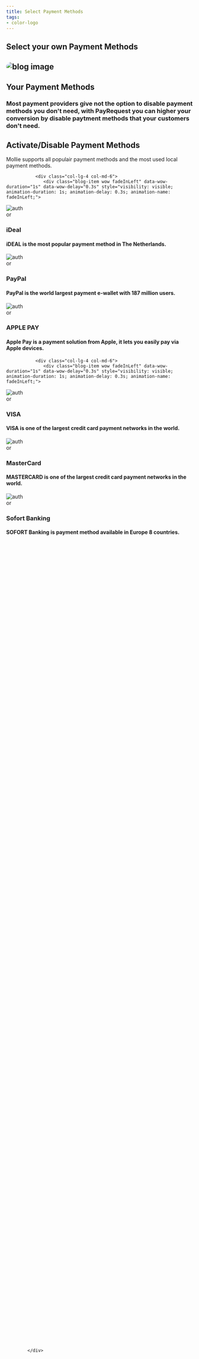 ```yaml
---
title: Select Payment Methods
tags:
- color-logo
---
```


<section class="breadcrumb-area">
         <div class="breadcrumb-shape"></div>
         <div class="container">
            <div class="row">
               <div class="col-lg-12">
                  <div class="breadcrumb-inn">
                     <div class="section-title wow fadeInUp" data-wow-duration="1s" data-wow-delay="0.3s" style="visibility: visible; animation-duration: 1s; animation-delay: 0.3s; animation-name: fadeInUp;">
                       <h2>Select your own <span>Payment Methods</span></h2>
                     </div>
                  </div>
               </div>
            </div>
         </div>
</section>


<section class="about-page-section section_100">
         <div class="container">
            <div class="row">
               <div class="col-lg-12">

</div>
            </div>
            <div class="row align-items-center">
               <div class="col-lg-5 lg-1">
                  <div class="about-page-left wow fadeInLeft" data-wow-duration="1s" data-wow-delay="0.5s" style="visibility: visible; animation-duration: 1s; animation-delay: 0.5s; animation-name: fadeInLeft;">
                     <h2 class="mr-5"><div class="">
 <img src="https://i.imgur.com/Sg5qzTD.png" alt="blog image" style="
    border-radius: 20px;
">
                     </div></h2>
                  </div>
               </div>
               <div class="col-lg-6">
                  <div class="about-page-text wow fadeInRight" data-wow-duration="1s" data-wow-delay="0.6s" style="visibility: visible; animation-duration: 1s; animation-delay: 0.6s; animation-name: fadeInRight;">
                     <div class="section-title wow fadeInUp" data-wow-duration="1s" data-wow-delay="0.3s" style="visibility: visible; animation-duration: 1s; animation-delay: 0.3s; animation-name: fadeInUp;">
                     <h2>Your
<span>Payment Methods</span>

</h2>
                  </div>

<h3>Most payment providers give not the option to disable payment methods you don't need, with PayRequest you can higher your conversion by disable paytment methods that your customers don't need.
</h3>
</div>
</div>
</div>
</div>
</section>


<section class="blog-section section_100">
         <div class="container">
            <div class="row align-items-center">
               <div class="col-lg-5 col-md-12">
                  <div class="section-title wow fadeInLeft" data-wow-duration="1s" data-wow-delay="0.3s" style="visibility: visible; animation-duration: 1s; animation-delay: 0.3s; animation-name: fadeInLeft;">
                     <h2><span>Activate/Disable</span> Payment Methods</h2>
                  </div>
               </div>
               <div class="col-lg-7 col-md-12">
                  <div class="section-para wow fadeInRight" data-wow-duration="1s" data-wow-delay="0.4s" style="visibility: visible; animation-duration: 1s; animation-delay: 0.4s; animation-name: fadeInRight;">
                     <p>Mollie supports all populair payment methods and the most used local payment methods.</p>
                  </div>
               </div>
            </div>


<div class="row">

               <div class="col-lg-4 col-md-6">
                  <div class="blog-item wow fadeInLeft" data-wow-duration="1s" data-wow-delay="0.3s" style="visibility: visible; animation-duration: 1s; animation-delay: 0.3s; animation-name: fadeInLeft;">

<div class="blog-desc">
                        <div class="meta-image">
                           <div class="">
                              <img src="https://images.ctfassets.net/k4kk06v59kf0/3Am3CAsLeUGAs6imECMgWo/d4f00175ea6e25156455978534b3a1e3/idealNarrow.svg" alt="author" style="
    max-width: 50px;
">
                           </div>
                           <div class="tags">




<h3>iDeal</h3>
</div>
</div>
<div class="blog-text">

<h4>iDEAL is the most popular payment method in The Netherlands.
</h4>


</div>
                     </div>
                  </div>
               </div>
               <div class="col-lg-4 col-md-6">
                  <div class="blog-item wow fadeInLeft" data-wow-duration="1s" data-wow-delay="0.3s" style="visibility: visible; animation-duration: 1s; animation-delay: 0.3s; animation-name: fadeInLeft;">

<div class="blog-desc">
                        <div class="meta-image">
                           <div class="">
                              <img src="https://images.ctfassets.net/k4kk06v59kf0/5Lqj7qdfVYM4q0GmQA0CcQ/c18e59ae7603fb642c55cc4d35b7d046/paypalNarrow.svg" alt="author" style="
    max-width: 51px;
">
                           </div>
                           <div class="tags">




<h3>PayPal</h3>
</div>
</div>
<div class="blog-text">

<h4>PayPal is the world largest payment e-wallet with 187 million users.
</h4>



</div>
                     </div>
                  </div>
               </div>


<div class="col-lg-4 col-md-6">
                  <div class="blog-item wow fadeInLeft" data-wow-duration="1s" data-wow-delay="0.3s" style="visibility: visible; animation-duration: 1s; animation-delay: 0.3s; animation-name: fadeInLeft;">

<div class="blog-desc">
                        <div class="meta-image">
                           <div class="">
                              <img src="https://encrypted-tbn0.gstatic.com/images?q=tbn%3AANd9GcQLW5Om7YcEyzkzlIZiosZhyNrrBci_OKM4jw&amp;usqp=CAU" alt="author" style="
    max-width: 50px;
">
                           </div>
<div class="tags">




<h3>APPLE PAY

</h3>
 </div>
</div>
<div class="blog-text">

<h4>Apple Pay is a payment solution from Apple, it lets you easily pay via Apple devices.
</h4>


  </div>
                     </div>
                  </div>
               </div>
            </div>

<div class="row" style="
">


<style>
.meta-image img {
    max-width: 50px;
}
</style>


               <div class="col-lg-4 col-md-6">
                  <div class="blog-item wow fadeInLeft" data-wow-duration="1s" data-wow-delay="0.3s" style="visibility: visible; animation-duration: 1s; animation-delay: 0.3s; animation-name: fadeInLeft;">

<div class="blog-desc">
                        <div class="meta-image">
                           <div class="">
                              <img src="https://images.ctfassets.net/k4kk06v59kf0/hEpljmopdQSAeuGMqOMC/1c6d84b4bf12ea11c3f93c73495ef2fd/visaNarrow.svg" alt="author" style="
    max-width: 50px;
">
                           </div>
                           <div class="tags">




<h3>VISA</h3>
</div>
</div>
<div class="blog-text">

<h4>VISA is one of the largest credit card payment networks in the world.
</h4>


</div>
                     </div>
                  </div>
               </div>
               <div class="col-lg-4 col-md-6">
                  <div class="blog-item wow fadeInLeft" data-wow-duration="1s" data-wow-delay="0.3s" style="visibility: visible; animation-duration: 1s; animation-delay: 0.3s; animation-name: fadeInLeft;">

<div class="blog-desc">
                        <div class="meta-image">
                           <div class="">
                              <img src="https://images.ctfassets.net/k4kk06v59kf0/4w3hsY1x6g0w6sE8mUCyAs/f630250db6ad2f51bb38362e2f3748e1/maestroNarrow.svg" alt="author" style="
    max-width: 50px;
">
                           </div>
                           <div class="tags">




<h3>MasterCard</h3>
</div>
</div>
<div class="blog-text">

<h4>MASTERCARD is one of the largest credit card payment networks in the world.
</h4>


</div>
                     </div>
                  </div>
               </div>




<div class="col-lg-4 col-md-6">
                  <div class="blog-item wow fadeInLeft" data-wow-duration="1s" data-wow-delay="0.3s" style="visibility: visible; animation-duration: 1s; animation-delay: 0.3s; animation-name: fadeInLeft;">

<div class="blog-desc">
                        <div class="meta-image">
                           <div class="">
                              <img src="https://images.ctfassets.net/k4kk06v59kf0/5ScG5dYox2iQWeAUs6uiMs/3ad5fb103c3d09ca8a172547e9fe8a3b/sofortLogo.svg" alt="author" style="
    max-width: 50px;
">
                           </div>
<div class="tags">




<h3>Sofort Banking</h3>
 </div>
</div>
<div class="blog-text">

<h4>SOFORT Banking is payment method available in Europe 8 countries.
</h4>


  </div>
                     </div>
                  </div>
               </div>



<div class="col-lg-4 col-md-6">
                  <div class="blog-item wow fadeInLeft" data-wow-duration="1s" data-wow-delay="0.3s" style="visibility: hidden; animation-duration: 1s; animation-delay: 0.3s; animation-name: none;">

<div class="blog-desc">
                        <div class="meta-image">
                           <div class="">
                              <img src="https://images.ctfassets.net/k4kk06v59kf0/3R8G4W89XuKQ1YJ55m60H0/3495ddd1b0dc52663ee4736ac6673b61/przelewy24-128x128.svg" alt="author" style="
    max-width: 50px;
">
                           </div>
<div class="tags">




<h3>PRZELEWY24</h3>
 </div>
</div>
<div class="blog-text">

<h4>Przelewy24 supports 165 banks, and is the most popular payment method in Poland.
</h4>


  </div>
                     </div>
                  </div>
               </div>


<div class="col-lg-4 col-md-6">
                  <div class="blog-item wow fadeInLeft" data-wow-duration="1s" data-wow-delay="0.3s" style="visibility: hidden; animation-duration: 1s; animation-delay: 0.3s; animation-name: none;">

<div class="blog-desc">
                        <div class="meta-image">
                           <div class="">
                              <img src="https://image.flaticon.com/icons/png/512/217/217445.png" alt="author" style="
    max-width: 50px;
">
                           </div>
<div class="tags">




<h3>MAESTRO</h3>
 </div>
</div>
<div class="blog-text">

<h4>Maestro is a debit card from MasterCard and is widely used in Europe.
</h4>


  </div>
                     </div>
                  </div>
               </div>



<div class="col-lg-4 col-md-6">
                  <div class="blog-item wow fadeInLeft" data-wow-duration="1s" data-wow-delay="0.3s" style="visibility: hidden; animation-duration: 1s; animation-delay: 0.3s; animation-name: none;">

<div class="blog-desc">
                        <div class="meta-image">
                           <div class="">
                              <img src="https://images.ctfassets.net/k4kk06v59kf0/4M3OsLX3xSIWGK2ackA86y/0cca1318b08ce606e509659cd9ce2701/paysafecardNarrow.svg" alt="author" style="
    max-width: 50px;
">
                           </div>
<div class="tags">




<h3>PAYSAFECARD</h3>
 </div>
</div>
<div class="blog-text">

<h4>A leading prepaid payment method available in 43 countries.
</h4>


  </div>
                     </div>
                  </div>
               </div>



<div class="col-lg-4 col-md-6">
                  <div class="blog-item wow fadeInLeft" data-wow-duration="1s" data-wow-delay="0.3s" style="visibility: hidden; animation-duration: 1s; animation-delay: 0.3s; animation-name: none;">

<div class="blog-desc">
                        <div class="meta-image">
                           <div class="">
                              <img src="https://images.ctfassets.net/k4kk06v59kf0/6mDBD0FA5y8M4GOwEmK0ua/9ddc04b5bc583eac85b4edf8195e2f5c/klarna-128.svg" alt="author" style="
    max-width: 50px;
">
                           </div>
<div class="tags">




<h3>KLARNA</h3>
 </div>
</div>
<div class="blog-text">

<h4>Klarna is a flexible payment solution, Klarna provides the most flexible way to pay later.
</h4>


  </div>
                     </div>
                  </div>
               </div>



<div class="col-lg-4 col-md-6">
                  <div class="blog-item wow fadeInLeft" data-wow-duration="1s" data-wow-delay="0.3s" style="visibility: hidden; animation-duration: 1s; animation-delay: 0.3s; animation-name: none;">

<div class="blog-desc">
                        <div class="meta-image">
                           <div class="">
                              <img src="https://images.ctfassets.net/k4kk06v59kf0/R9PnqEmfAYuUmWiWUqaeA/4fe23188a6201e7151d70b75f1fbb3ed/inghomepayNarrow.svg" alt="author">
                           </div>
<div class="tags">




<h3>ING HOME’PAY

</h3>
 </div>
</div>
<div class="blog-text">

<h4>Popular Payment method in Belgium used by 2.5 million ING Belgium customers.
</h4>


  </div>
                     </div>
                  </div>
               </div>


<div class="col-lg-4 col-md-6">
                  <div class="blog-item wow fadeInLeft" data-wow-duration="1s" data-wow-delay="0.3s" style="visibility: hidden; animation-duration: 1s; animation-delay: 0.3s; animation-name: none;">

<div class="blog-desc">
                        <div class="meta-image">
                           <div class="">
                              <img src="https://images.ctfassets.net/k4kk06v59kf0/1Kwkh0K5TG0Wo84uIoyUCy/3a3bdc9d90f5d36a19c374005be79393/giroPayNarrow.svg" alt="author">
                           </div>
<div class="tags">




<h3>GIROPAY</h3>
 </div>
</div>
<div class="blog-text">

<h4>GiroPay is the most popular payment method in Germany since 2006.
</h4>


  </div>
                     </div>
                  </div>
               </div>


<div class="col-lg-4 col-md-6">
                  <div class="blog-item wow fadeInLeft" data-wow-duration="1s" data-wow-delay="0.3s" style="visibility: hidden; animation-duration: 1s; animation-delay: 0.3s; animation-name: none;">

<div class="blog-desc">
                        <div class="meta-image">
                           <div class="">
                              <img src="https://images.ctfassets.net/k4kk06v59kf0/1nDfX803yY6kaGe8IU2y2E/efe5202f43c3125a284f92b724be286c/epsNarrow.svg" alt="author">
                           </div>
<div class="tags">




<h3>EPS</h3>
 </div>
</div>
<div class="blog-text">

<h4>EPS is the most popular payment method in Austria, powered by Australian banks.

</h4>


  </div>
                     </div>
                  </div>
               </div>

<div class="col-lg-4 col-md-6">
                  <div class="blog-item wow fadeInLeft" data-wow-duration="1s" data-wow-delay="0.3s" style="visibility: hidden; animation-duration: 1s; animation-delay: 0.3s; animation-name: none;">

<div class="blog-desc">
                        <div class="meta-image">
                           <div class="">
                              <img src="https://images.ctfassets.net/k4kk06v59kf0/2D0fJqNztOSiS6SQGiUASq/8f54207bcdd03cceac89bf0caef3c1db/directdebitNarrow.svg" alt="author">
                           </div>
<div class="tags">




<h3>SEPA DIRECT DEBIT

</h3>
 </div>
</div>
<div class="blog-text">

<h4>Collect recurring payments from over 34 European countries.
</h4>


  </div>
                     </div>
                  </div>
               </div>

<div class="col-lg-4 col-md-6">
                  <div class="blog-item wow fadeInLeft" data-wow-duration="1s" data-wow-delay="0.3s" style="visibility: hidden; animation-duration: 1s; animation-delay: 0.3s; animation-name: none;">

<div class="blog-desc">
                        <div class="meta-image">
                           <div class="">
                              <img src="https://images.ctfassets.net/k4kk06v59kf0/3PL1DVwsE0ocYGesaw8cC8/293f339af7c414de3cbb58ea73e0618b/cbNarrow.svg" alt="author">
                           </div>
<div class="tags">




<h3 style="
font-size: 26px;
">CARTES BANCAIRES
</h3>
 </div>
</div>
<div class="blog-text">

<h4>Cartes Bancaires is the most popular payment method in France.

</h4>


  </div>
                     </div>
                  </div>
               </div>


<div class="col-lg-4 col-md-6">
                  <div class="blog-item wow fadeInLeft" data-wow-duration="1s" data-wow-delay="0.3s" style="visibility: hidden; animation-duration: 1s; animation-delay: 0.3s; animation-name: none;">

<div class="blog-desc">
                        <div class="meta-image">
                           <div class="">
                              <img src="https://images.ctfassets.net/k4kk06v59kf0/1BoOyyotduIOUcIq4ecYiU/a36626e494349b20f1a35fa5290e3ab2/amexNarrow.svg" alt="author">
                           </div>
<div class="tags">




<h3 style="
font-size: 27px;
">AMERICAN EXPRESS

</h3>
 </div>
</div>
<div class="blog-text">

<h4>American Express is one of the largest credit card payment networks in the world.

</h4>


  </div>
                     </div>
                  </div>
               </div>




<div class="col-lg-4 col-md-6">
                  <div class="blog-item wow fadeInLeft" data-wow-duration="1s" data-wow-delay="0.3s" style="visibility: hidden; animation-duration: 1s; animation-delay: 0.3s; animation-name: none;">

<div class="blog-desc">
                        <div class="meta-image">
                           <div class="">
                              <img src="https://images.ctfassets.net/k4kk06v59kf0/7DdbgOERP2kyEYmuMCgsyi/4ff1f664d3a6618cc592cd50d153d133/belfiusNarrow.svg" alt="author">
                           </div>
<div class="tags">




<h3 style="
font-size: 24px;
">BELFIUS PAY BUTTON

</h3>
 </div>
</div>
<div class="blog-text">

<h4>Belfius Pay Button is a payment method from one of the biggest banks in Belgium.
</h4>


  </div>
                     </div>
                  </div>
               </div>


<div class="col-lg-4 col-md-6">
                  <div class="blog-item wow fadeInLeft" data-wow-duration="1s" data-wow-delay="0.3s" style="visibility: hidden; animation-duration: 1s; animation-delay: 0.3s; animation-name: none;">

<div class="blog-desc">
                        <div class="meta-image">
                           <div class="">
                              <img src="https://images.ctfassets.net/k4kk06v59kf0/Bqz6F48evA8uEOKsKmGsU/ffc3a65814e985f226f811e1a433c544/cbcNarrow.svg" alt="author">
                           </div>
<div class="tags">




<h3 style="
font-size: 23px;
">KBC PAYMENT BUTTON

</h3>
 </div>
</div>
<div class="blog-text">

<h4>KBC Pay Button is a payment method from one of the biggest banks in Belgium.

</h4>


  </div>
                     </div>
                  </div>
               </div>


<div class="col-lg-4 col-md-6">
                  <div class="blog-item wow fadeInLeft" data-wow-duration="1s" data-wow-delay="0.3s" style="visibility: hidden; animation-duration: 1s; animation-delay: 0.3s; animation-name: none;">

<div class="blog-desc">
                        <div class="meta-image">
                           <div class="">
                              <img src="https://images.ctfassets.net/k4kk06v59kf0/6GNtmHAyXY6CaCg2cWIsq2/80db8046b8cb7c53875ac65214833d0f/postepayNarrow.svg" alt="author" style="
">
                           </div>
<div class="tags">




<h3>POSTEPAY
</h3>
 </div>
</div>
<div class="blog-text">

<h4>PostePay is a payment method from one of the biggest banks in Italy.

</h4>


  </div>
                     </div>
                  </div>
               </div>


<div class="col-lg-4 col-md-6">
                  <div class="blog-item wow fadeInLeft" data-wow-duration="1s" data-wow-delay="0.3s" style="visibility: hidden; animation-duration: 1s; animation-delay: 0.3s; animation-name: none;">

<div class="blog-desc">
                        <div class="meta-image">
                           <img src="https://paymentsnext.com/wp-content/uploads/2018/01/WeChat-Pay-logo.png" style="
">
<div class="tags">



<h3>WECHAT PAY

</h3>
 </div>
</div>
<div class="blog-text">

<h4>WeChat Pay is on of the largest online payment solution in China.
</h4>


  </div>
                     </div>
                  </div>
               </div>


<div class="col-lg-4 col-md-6">
                  <div class="blog-item wow fadeInLeft" data-wow-duration="1s" data-wow-delay="0.3s" style="visibility: hidden; animation-duration: 1s; animation-delay: 0.3s; animation-name: none;">

<div class="blog-desc">
                        <div class="meta-image">
                           <div class="">
                              <img src="https://encrypted-tbn0.gstatic.com/images?q=tbn%3AANd9GcR6eYI5Xfmcwyk3I69V9DlZDnfyc67sHKorCQ&amp;usqp=CAU" style="
    border-radius: 40px;
">
                           </div>
<div class="tags">




<h3>ALIPAY
</h3>
 </div>
</div>
<div class="blog-text">

<h4>Ali Pay Pay is one of the largest online payment solution in China.

</h4>


  </div>
                     </div>
                  </div>
               </div>





            </div>


</div>
</section>